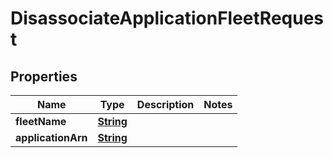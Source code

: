 

# DisassociateApplicationFleetRequest


## Properties

| Name | Type | Description | Notes |
|------------ | ------------- | ------------- | -------------|
|**fleetName** | [**String**](String.md) |  |  |
|**applicationArn** | [**String**](String.md) |  |  |



